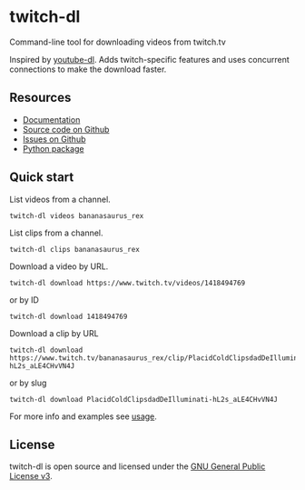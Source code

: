 twitch-dl
=========

Command-line tool for downloading videos from twitch.tv

Inspired by [youtube-dl](https://youtube-dl.org/). Adds twitch-specific features
and uses concurrent connections to make the download faster.

## Resources

* [Documentation](https://twitch-dl.bezdomni.net/)
* [Source code on Github](https://github.com/ihabunek/twitch-dl)
* [Issues on Github](https://github.com/ihabunek/twitch-dl/issues)
* [Python package](https://pypi.org/project/twitch-dl/)

## Quick start

List videos from a channel.

```
twitch-dl videos bananasaurus_rex
```

List clips from a channel.

```
twitch-dl clips bananasaurus_rex
```

Download a video by URL.

```
twitch-dl download https://www.twitch.tv/videos/1418494769
```

or by ID

```
twitch-dl download 1418494769
```

Download a clip by URL

```
twitch-dl download https://www.twitch.tv/bananasaurus_rex/clip/PlacidColdClipsdadDeIlluminati-hL2s_aLE4CHvVN4J
```

or by slug

```
twitch-dl download PlacidColdClipsdadDeIlluminati-hL2s_aLE4CHvVN4J
```

For more info and examples see [usage](usage.md).

## License

twitch-dl is open source and licensed under the [GNU General Public License v3](/license.md).
